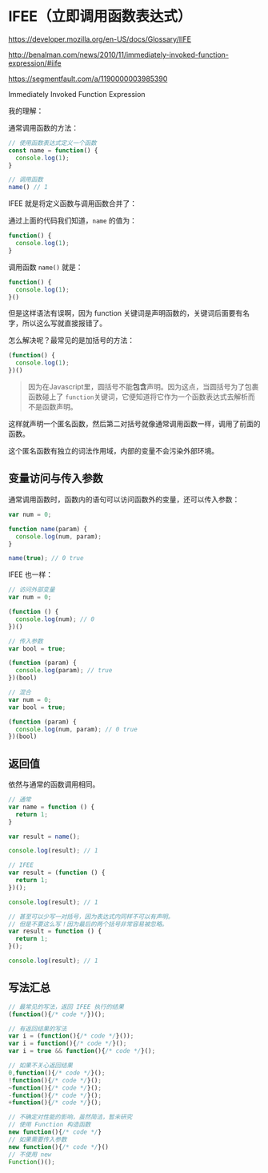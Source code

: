 # IFEE（立即调用函数表达式）

https://developer.mozilla.org/en-US/docs/Glossary/IIFE

http://benalman.com/news/2010/11/immediately-invoked-function-expression/#iife

https://segmentfault.com/a/1190000003985390

Immediately Invoked Function Expression

我的理解：

通常调用函数的方法：

```javascript
// 使用函数表达式定义一个函数
const name = function() {
  console.log(1);
}

// 调用函数
name() // 1
```

IFEE 就是将定义函数与调用函数合并了：

通过上面的代码我们知道，`name` 的值为：

```javascript
function() {
  console.log(1);
}
```

调用函数 `name()` 就是：

```javascript
function() {
  console.log(1);
}()
```

但是这样语法有误啊，因为 function 关键词是声明函数的，关键词后面要有名字，所以这么写就直接报错了。

怎么解决呢？最常见的是加括号的方法：

```javascript
(function() {
  console.log(1);
})()
```

> 因为在Javascript里，圆括号不能**包含**声明。因为这点，当圆括号为了包裹函数碰上了 `function`关键词，它便知道将它作为一个函数表达式去解析而不是函数声明。

这样就声明一个匿名函数，然后第二对括号就像通常调用函数一样，调用了前面的函数。

这个匿名函数有独立的词法作用域，内部的变量不会污染外部环境。

## 变量访问与传入参数

通常调用函数时，函数内的语句可以访问函数外的变量，还可以传入参数：

```javascript
var num = 0;

function name(param) {
  console.log(num, param);
}

name(true); // 0 true
```

IFEE 也一样：

```javascript
// 访问外部变量
var num = 0;

(function () {
  console.log(num); // 0
})()
```

```javascript
// 传入参数
var bool = true;

(function (param) {
  console.log(param); // true
})(bool)
```

```javascript
// 混合
var num = 0;
var bool = true;

(function (param) {
  console.log(num, param); // 0 true
})(bool)
```

## 返回值

依然与通常的函数调用相同。

```javascript
// 通常
var name = function () {
  return 1;
}

var result = name();

console.log(result); // 1
```

```javascript
// IFEE
var result = (function () {
  return 1;
})();

console.log(result); // 1
```

```javascript
// 甚至可以少写一对括号，因为表达式内同样不可以有声明。
// 但是不要这么写！因为最后的两个括号非常容易被忽略。
var result = function () {
  return 1;
}();

console.log(result); // 1
```

## 写法汇总

```javascript
// 最常见的写法，返回 IFEE 执行的结果
(function(){/* code */})();

// 有返回结果的写法
var i = (function(){/* code */}());
var i = function(){/* code */}();
var i = true && function(){/* code */}();

// 如果不关心返回结果
0,function(){/* code */}();
!function(){/* code */}();
~function(){/* code */}();
-function(){/* code */}();
+function(){/* code */}();

// 不确定对性能的影响，虽然简洁，暂未研究
// 使用 Function 构造函数
new function(){/* code */}
// 如果需要传入参数
new function(){/* code */}()
// 不使用 new 
Function()();
```

